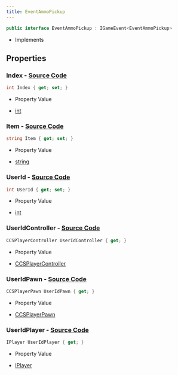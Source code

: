 ```yaml
---
title: EventAmmoPickup
---
```


```csharp
public interface EventAmmoPickup : IGameEvent<EventAmmoPickup>
```

- Implements

## Properties

### **Index** - [Source Code](https://github.com/swiftly-solution/swiftlys2/blob/main/managed/src/SwiftlyS2.Generated/GameEvents/Interfaces/EventAmmoPickup.cs#L51)

```csharp
int Index { get; set; }
```

- Property Value

- [int](https://learn.microsoft.com/dotnet/api/system.int32)

### **Item** - [Source Code](https://github.com/swiftly-solution/swiftlys2/blob/main/managed/src/SwiftlyS2.Generated/GameEvents/Interfaces/EventAmmoPickup.cs#L44)

```csharp
string Item { get; set; }
```

- Property Value

- [string](https://learn.microsoft.com/dotnet/api/system.string)

### **UserId** - [Source Code](https://github.com/swiftly-solution/swiftlys2/blob/main/managed/src/SwiftlyS2.Generated/GameEvents/Interfaces/EventAmmoPickup.cs#L37)

```csharp
int UserId { get; set; }
```

- Property Value

- [int](https://learn.microsoft.com/dotnet/api/system.int32)

### **UserIdController** - [Source Code](https://github.com/swiftly-solution/swiftlys2/blob/main/managed/src/SwiftlyS2.Generated/GameEvents/Interfaces/EventAmmoPickup.cs#L22)

```csharp
CCSPlayerController UserIdController { get; }
```

- Property Value

- [CCSPlayerController](/docs/api/shared/schemadefinitions/ccsplayercontroller)

### **UserIdPawn** - [Source Code](https://github.com/swiftly-solution/swiftlys2/blob/main/managed/src/SwiftlyS2.Generated/GameEvents/Interfaces/EventAmmoPickup.cs#L28)

```csharp
CCSPlayerPawn UserIdPawn { get; }
```

- Property Value

- [CCSPlayerPawn](/docs/api/shared/schemadefinitions/ccsplayerpawn)

### **UserIdPlayer** - [Source Code](https://github.com/swiftly-solution/swiftlys2/blob/main/managed/src/SwiftlyS2.Generated/GameEvents/Interfaces/EventAmmoPickup.cs#L31)

```csharp
IPlayer UserIdPlayer { get; }
```

- Property Value

- [IPlayer](/docs/api/shared/players/iplayer)

